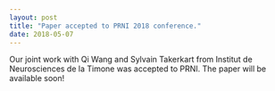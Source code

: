 ```yaml
---
layout: post
title: "Paper accepted to PRNI 2018 conference."
date: 2018-05-07
---
```

Our joint work with Qi Wang and Sylvain Takerkart from Institut de Neurosciences de la Timone was accepted to PRNI. The paper will be available soon!
